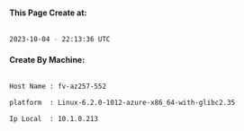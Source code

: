 
   
#### This Page Create at:

```bash

2023-10-04 - 22:13:36 UTC

```

#### Create By Machine:

```bash

Host Name : fv-az257-552

platform  : Linux-6.2.0-1012-azure-x86_64-with-glibc2.35

Ip Local  : 10.1.0.213

```

